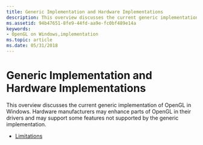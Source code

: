 ```yaml
---
title: Generic Implementation and Hardware Implementations
description: This overview discusses the current generic implementation of OpenGL in Windows.
ms.assetid: 94b47651-8fe9-44fd-aa9e-fc0bf489e14a
keywords:
- OpenGL on Windows,implementation
ms.topic: article
ms.date: 05/31/2018
---
```


# Generic Implementation and Hardware Implementations

This overview discusses the current generic implementation of OpenGL in Windows. Hardware manufacturers may enhance parts of OpenGL in their drivers and may support some features not supported by the generic implementation.

-   [Limitations](limitations.md)

 

 




